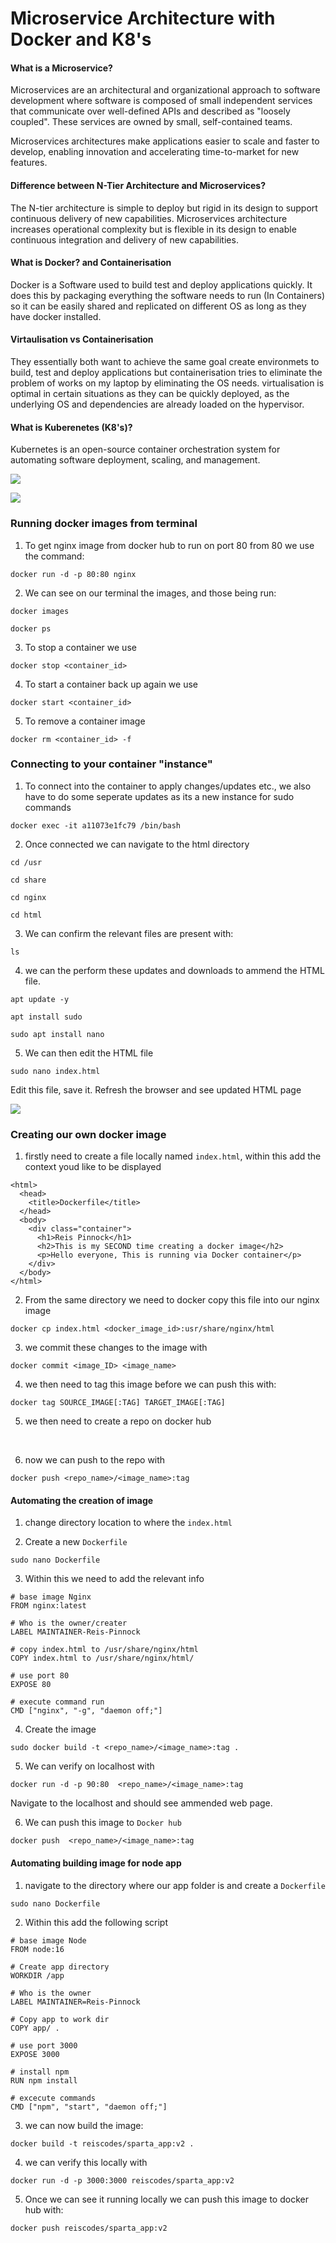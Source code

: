# Microservice Architecture with Docker and K8's

#### What is a Microservice?

Microservices are an architectural and organizational approach to software development where software is composed of small independent services that communicate over well-defined APIs and described as "loosely coupled". These services are owned by small, self-contained teams.

Microservices architectures make applications easier to scale and faster to develop, enabling innovation and accelerating time-to-market for new features.

#### Difference between N-Tier Architecture and Microservices?

The N-tier architecture is simple to deploy but rigid in its design to support continuous delivery of new capabilities. Microservices architecture increases operational complexity but is flexible in its design to enable continuous integration and delivery of new capabilities.

#### What is Docker? and Containerisation

Docker is a Software used to build test and deploy applications quickly. It does this by packaging everything the software needs to run (In Containers) so it can be easily shared and replicated on different OS as long as they have docker installed.

#### Virtaulisation vs Containerisation

They essentially both want to achieve the same goal create environmets to build, test and deploy applications but containerisation tries to eliminate the problem of works on my laptop by eliminating the OS needs. virtualisation is optimal in certain situations as they can be quickly deployed, as the underlying OS and dependencies are already loaded on the hypervisor.

#### What is Kuberenetes (K8's)?

Kubernetes is an open-source container orchestration system for automating software deployment, scaling, and management.

![](MS_arch.png)

![](docker.png)


### Running docker images from terminal 

1. To get nginx image from docker hub to run on port 80 from 80 we use the command: 

```
docker run -d -p 80:80 nginx
```

2. We can see on our terminal the images, and those being run:

```
docker images

docker ps
```

3. To stop a container we use 

```
docker stop <container_id>
```

4. To start a container back up again we use

```
docker start <container_id>
```

5. To remove a container image 

```
docker rm <container_id> -f
```

### Connecting to your container "instance"

1. To connect into the container to apply changes/updates etc., we also have to do some seperate updates as its a new instance for sudo commands

```
docker exec -it a11073e1fc79 /bin/bash
```

2. Once connected we can navigate to the html directory 

```
cd /usr

cd share

cd nginx 

cd html
```

3. We can confirm the relevant files are present with:

```
ls
```

4. we can the perform these updates and downloads to ammend the HTML file.

```
apt update -y 

apt install sudo 

sudo apt install nano 
```

5. We can then edit the HTML file

```
sudo nano index.html
```

Edit this file, save it.
Refresh the browser and see updated HTML page 

![](nginx.png)

### Creating our own docker image 

1. firstly need to create a file locally named `index.html`, within this add the context youd like to be displayed 

```
<html>
  <head>
    <title>Dockerfile</title>
  </head>
  <body>
    <div class="container">
      <h1>Reis Pinnock</h1>
      <h2>This is my SECOND time creating a docker image</h2>
      <p>Hello everyone, This is running via Docker container</p>
    </div>
  </body>
</html>
```

2. From the same directory we need to docker copy this file into our nginx image

```
docker cp index.html <docker_image_id>:usr/share/nginx/html
```
3. we commit these changes to the image with 

```
docker commit <image_ID> <image_name>
```

4. we then need to tag this image before we can push this with:

```
docker tag SOURCE_IMAGE[:TAG] TARGET_IMAGE[:TAG]
```

5. we then need to create a repo on docker hub 

<br>

6. now we can push to the repo with

```
docker push <repo_name>/<image_name>:tag
```

#### Automating the creation of image

1. change directory location to where the `index.html` 

2. Create a new `Dockerfile`

```
sudo nano Dockerfile
```

3. Within this we need to add the relevant info

```
# base image Nginx
FROM nginx:latest

# Who is the owner/creater
LABEL MAINTAINER-Reis-Pinnock

# copy index.html to /usr/share/nginx/html
COPY index.html to /usr/share/nginx/html/

# use port 80
EXPOSE 80

# execute command run
CMD ["nginx", "-g", "daemon off;"]
```

4. Create the image 

```
sudo docker build -t <repo_name>/<image_name>:tag .
```

5. We can verify on localhost with 

```
docker run -d -p 90:80  <repo_name>/<image_name>:tag
```

Navigate to the localhost and should see ammended web page.

6. We can push this image to `Docker hub` 

```
docker push  <repo_name>/<image_name>:tag
```

#### Automating building image for node app

1. navigate to the directory where our app folder is and create a `Dockerfile`

```
sudo nano Dockerfile
```

2. Within this add the following script

```
# base image Node
FROM node:16

# Create app directory
WORKDIR /app

# Who is the owner
LABEL MAINTAINER=Reis-Pinnock

# Copy app to work dir
COPY app/ .

# use port 3000
EXPOSE 3000

# install npm
RUN npm install

# excecute commands
CMD ["npm", "start", "daemon off;"]
```

3. we can now build the image:

```
docker build -t reiscodes/sparta_app:v2 .
```

4. we can verify this locally with 

```
docker run -d -p 3000:3000 reiscodes/sparta_app:v2
```

5. Once we can see it running locally we can push this image to docker hub with:

```
docker push reiscodes/sparta_app:v2
```

